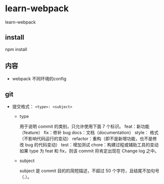 # learn-webpack

learn-webpack

## install

npm install

## 内容

- webpack 不同环境的config

## git

- 提交格式： `<type>: <subject>`

  - type

    用于说明 commit 的类别，只允许使用下面 7 个标识。
    feat：新功能（feature）
    fix：修补 bug
    docs：文档（documentation）
    style： 格式（不影响代码运行的变动）
    refactor：重构（即不是新增功能，也不是修改 bug 的代码变动）
    test：增加测试
    chore：构建过程或辅助工具的变动
    如果 type 为 feat 和 fix，则该 commit 将肯定出现在 Change log 之中。

  - subject

    subject 是 commit 目的的简短描述，不超过 50 个字符，且结尾不加句号（.）。
